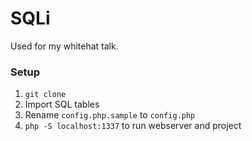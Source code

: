 SQLi
=====

Used for my whitehat talk.



### Setup

1. `git clone`
2. Import SQL tables
3. Rename `config.php.sample` to `config.php`
4. `php -S localhost:1337` to run webserver and project
